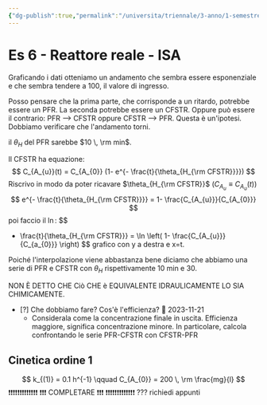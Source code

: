 ```yaml
---
{"dg-publish":true,"permalink":"/universita/triennale/3-anno/1-semestre/ingegneria-sanitaria-ambientale/esercitazioni/es-06-reattore-reale-isa/"}
---
```


# Es 6 - Reattore reale - ISA

Graficando i dati otteniamo un andamento che sembra essere esponenziale e che sembra tendere a 100, il valore di ingresso.

Posso pensare che la prima parte, che corrisponde a un ritardo, potrebbe essere un PFR. La seconda potrebbe essere un CFSTR. Oppure può essere il contrario:
PFR --> CFSTR oppure CFSTR --> PFR.
Questa è un'ipotesi. Dobbiamo verificare che l'andamento torni.

il $\theta_{H}$ del PFR sarebbe $10 \, \rm min$.

Il CFSTR ha equazione:
$$
C_{A_{u}}(t) = C_{A_{0}} (1- e^{- \frac{t}{\theta_{H_{\rm CFSTR}}}})
$$
Riscrivo in modo da poter ricavare $\theta_{H_{\rm CFSTR}}$ ($C_{A_{u}} \equiv C_{A_{u}}(t)$)
$$
e^{- \frac{t}{\theta_{H_{\rm CFSTR}}}} = 1- \frac{C_{A_{u}}}{C_{A_{0}}}
$$
poi faccio il $\ln$:
$$
- \frac{t}{\theta_{H_{\rm CFSTR}}} = \ln \left( 1- \frac{C_{A_{u}}}{C_{a_{0}}} \right)
$$
grafico con y a destra e x=t.

Poiché l'interpolazione viene abbastanza bene diciamo che abbiamo una serie di PFR e CFSTR con $\theta_{H}$ rispettivamente 10 min e 30.

NON È DETTO CHE Ciò CHE è EQUIVALENTE IDRAULICAMENTE LO SIA CHIMICAMENTE.

- [?] Che dobbiamo fare? Cos'è l'efficienza? 📅 2023-11-21 
	- Considerala come la concentrazione finale in uscita. Efficienza maggiore, significa concentrazione minore. In particolare, calcola confrontando le serie PFR-CFSTR con CFSTR-PFR


## Cinetica ordine 1

$$
k_{(1)} = 0.1 h^{-1} \qquad C_{A_{0}} = 200 \, \rm \frac{mg}{l}
$$
❗❗❗❗❗❗❗❗❗❗❗❗❗
❗❗❗ COMPLETARE ❗❗❗
❗❗❗❗❗❗❗❗❗❗❗❗❗
??? richiedi appunti

